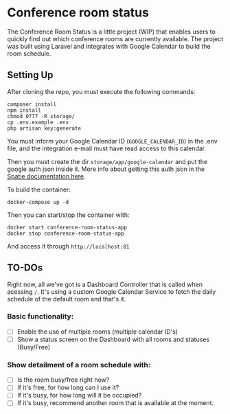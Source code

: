 # Conference room status

The Conference Room Status is a little project (WIP) that enables users to quickly find out which conference rooms are currently available. The project was built using Laravel and integrates with Google Calendar to build the room schedule.

## Setting Up

After cloning the repo, you must execute the following commands:

    composer install
    npm install
    chmod 0777 -R storage/
    cp .env.example .env
    php artisan key:generate

You must inform your Google Calendar ID (`GOOGLE_CALENDAR_ID`) in the .env file, and the integration e-mail must have read access to this calendar.

Then you must create the dir `storage/app/google-calendar` and put the google auth json inside it. More info about getting this auth json in the [Spatie documentation here](https://github.com/spatie/laravel-google-calendar#how-to-obtain-the-credentials-to-communicate-with-google-calendar).

To build the container:

    docker-compose up -d

Then you can start/stop the container with:

    docker start conference-room-status-app
    docker stop conference-room-status-app

And access it through `http://localhost:81`

## TO-DOs

Right now, all we've got is a Dashboard Controller that is called when acessing `/`. It's using a custom Google Calendar Service to fetch the daily schedule of the default room and that's it.

### Basic functionality:

- [ ] Enable the use of multiple rooms (multiple calendar ID's)
- [ ] Show a status screen on the Dashboard with all rooms and statuses (Busy/Free)

### Show detailment of a room schedule with:

- [ ] Is the room busy/free right now?
- [ ] If it's free, for how long can I use it?
- [ ] If it's busy, for how long will it be occupied?
- [ ] If it's busy, recommend another room that is available at the moment.
